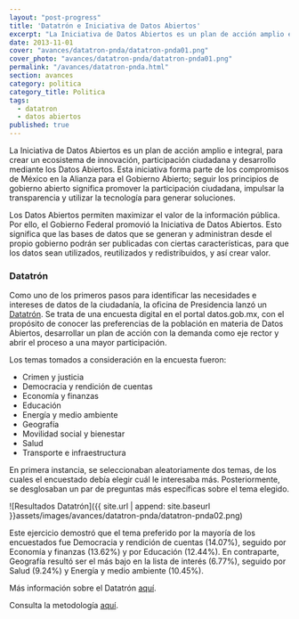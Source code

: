 ```yaml
---
layout: "post-progress"
title: 'Datatrón e Iniciativa de Datos Abiertos'
excerpt: "La Iniciativa de Datos Abiertos es un plan de acción amplio e integral, para crear un ecosistema de innovación, participación ciudadana y desarrollo mediante los Datos Abiertos. Como uno de los primeros pasos para identificar las necesidades e intereses de datos de la ciudadanía, la oficina de Presidencia lanzó un Datatrón."
date: 2013-11-01
cover: "avances/datatron-pnda/datatron-pnda01.png"
cover_photo: "avances/datatron-pnda/datatron-pnda01.png"
permalink: "/avances/datatron-pnda.html"
section: avances
category: politica
category_title: Politica
tags: 
  - datatron
  - datos abiertos
published: true
---
```


La Iniciativa de Datos Abiertos es un plan de acción amplio e integral, para crear un ecosistema de innovación, participación ciudadana y desarrollo mediante los Datos Abiertos. Esta iniciativa forma parte de los compromisos de México en la Alianza para el Gobierno Abierto; seguir los principios de gobierno abierto significa promover la participación ciudadana, impulsar la transparencia y utilizar la tecnología para generar soluciones.

Los Datos Abiertos permiten maximizar el valor de la información pública. Por ello, el Gobierno Federal promovió la Iniciativa de Datos Abiertos. Esto significa que las bases de datos que se generan y administran desde el propio gobierno podrán ser publicadas con ciertas características, para que los datos sean utilizados, reutilizados y redistribuidos, y así crear valor.

### Datatrón

Como uno de los primeros pasos para identificar las necesidades e intereses de datos de la ciudadanía, la oficina de Presidencia lanzó un [Datatrón](http://datatron.herokuapp.com/ "Title"). Se trata de una encuesta digital en el portal datos.gob.mx, con el propósito de conocer las preferencias de la población en materia de Datos Abiertos, desarrollar un plan de acción con la demanda como eje rector y abrir el proceso a una mayor participación. 

Los temas tomados a consideración en la encuesta fueron:

* Crimen y justicia
* Democracia y rendición de cuentas
* Economía y finanzas
* Educación
* Energía y medio ambiente
* Geografía
* Movilidad social y bienestar
* Salud
* Transporte e infraestructura

En primera instancia, se seleccionaban aleatoriamente dos temas, de los cuales el encuestado debía elegir cuál le interesaba más. Posteriormente, se desglosaban un par de preguntas más específicas sobre el tema elegido. 


![Resultados Datatrón]({{ site.url | append: site.baseurl }}assets/images/avances/datatron-pnda/datatron-pnda02.png)


Este ejercicio demostró que el tema preferido por la mayoría de los encuestados fue Democracia y rendición de cuentas (14.07%), seguido por Economía y finanzas (13.62%) y por Educación (12.44%). En contraparte, Geografía resultó ser el más bajo en la lista de interés (6.77%), seguido por Salud (9.24%) y Energía y medio ambiente (10.45%).

Más información sobre el Datatrón [aquí](http://datatron.herokuapp.com/ "Title").

Consulta la metodología [aquí](https://docs.google.com/document/d/1o9OK54l2L1bFvS0jS1RUoyqV1qnCot4klRcmBVMGQHc/edit?usp=sharing "Title").
 

